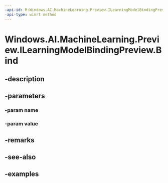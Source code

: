 ```yaml
---
-api-id: M:Windows.AI.MachineLearning.Preview.ILearningModelBindingPreview.Bind(System.String,System.Object)
-api-type: winrt method
---
```


<!-- Method syntax.
public void ILearningModelBindingPreview.Bind(String name, Object value)
-->

# Windows.AI.MachineLearning.Preview.ILearningModelBindingPreview.Bind

## -description

## -parameters
### -param name

### -param value

## -remarks

## -see-also

## -examples

